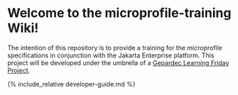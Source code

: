 # Welcome to the microprofile-training Wiki!

The intention of this repository is to provide a training for the microprofile specifications in conjunction with the Jakarta Enterprise platform.
This project will be developed under the umbrella of a [Gepardec Learning Friday Project](https://www.gepardec.com/learning-friday/). 

{% include_relative developer-guide.md %}
 